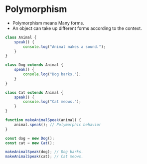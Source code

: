 # Polymorphism

- Polymorphism means Many forms.
- An object can take up different forms according to the context.

``` javascript
class Animal {
    speak() {
        console.log("Animal makes a sound.");
    }
}

class Dog extends Animal {
    speak() {
        console.log("Dog barks.");
    }
}

class Cat extends Animal {
    speak() {
        console.log("Cat meows.");
    }
}

function makeAnimalSpeak(animal) {
    animal.speak(); // Polymorphic behavior
}

const dog = new Dog();
const cat = new Cat();

makeAnimalSpeak(dog); // Dog barks.
makeAnimalSpeak(cat); // Cat meows.

```
